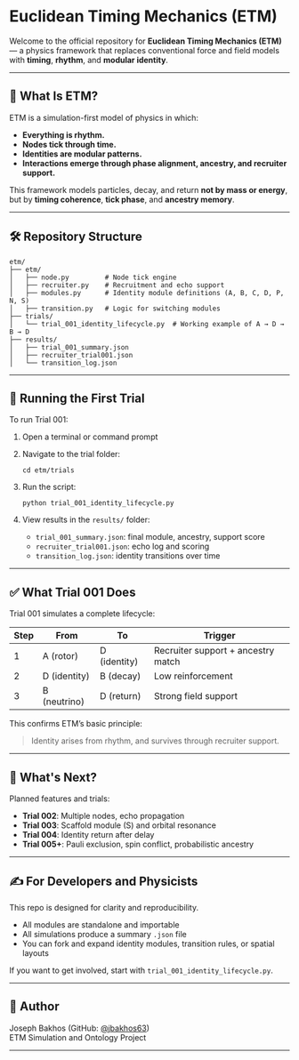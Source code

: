 # Euclidean Timing Mechanics (ETM)

Welcome to the official repository for **Euclidean Timing Mechanics (ETM)** — a physics framework that replaces conventional force and field models with **timing**, **rhythm**, and **modular identity**.

---

## 🌱 What Is ETM?

ETM is a simulation-first model of physics in which:

- **Everything is rhythm.**
- **Nodes tick through time.**
- **Identities are modular patterns.**
- **Interactions emerge through phase alignment, ancestry, and recruiter support.**

This framework models particles, decay, and return **not by mass or energy**, but by **timing coherence**, **tick phase**, and **ancestry memory**.

---

## 🛠 Repository Structure

```
etm/
├── etm/
│   ├── node.py         # Node tick engine
│   ├── recruiter.py    # Recruitment and echo support
│   ├── modules.py      # Identity module definitions (A, B, C, D, P, N, S)
│   ├── transition.py   # Logic for switching modules
├── trials/
│   └── trial_001_identity_lifecycle.py  # Working example of A → D → B → D
├── results/
│   ├── trial_001_summary.json
│   ├── recruiter_trial001.json
│   └── transition_log.json
```

---

## 🚀 Running the First Trial

To run Trial 001:

1. Open a terminal or command prompt
2. Navigate to the trial folder:
   ```
   cd etm/trials
   ```
3. Run the script:
   ```
   python trial_001_identity_lifecycle.py
   ```

4. View results in the `results/` folder:
   - `trial_001_summary.json`: final module, ancestry, support score
   - `recruiter_trial001.json`: echo log and scoring
   - `transition_log.json`: identity transitions over time

---

## ✅ What Trial 001 Does

Trial 001 simulates a complete lifecycle:

| Step | From | To | Trigger |
|------|------|----|---------|
| 1    | A (rotor)   | D (identity) | Recruiter support + ancestry match |
| 2    | D (identity)| B (decay)    | Low reinforcement |
| 3    | B (neutrino)| D (return)   | Strong field support |

This confirms ETM’s basic principle:
> Identity arises from rhythm, and survives through recruiter support.

---

## 📌 What's Next?

Planned features and trials:

- **Trial 002**: Multiple nodes, echo propagation
- **Trial 003**: Scaffold module (S) and orbital resonance
- **Trial 004**: Identity return after delay
- **Trial 005+**: Pauli exclusion, spin conflict, probabilistic ancestry

---

## ✍️ For Developers and Physicists

This repo is designed for clarity and reproducibility.

- All modules are standalone and importable
- All simulations produce a summary `.json` file
- You can fork and expand identity modules, transition rules, or spatial layouts

If you want to get involved, start with `trial_001_identity_lifecycle.py`.

---

## 👤 Author

Joseph Bakhos (GitHub: [@jbakhos63](https://github.com/jbakhos63))  
ETM Simulation and Ontology Project

---

<!-- README synced and ready -->

